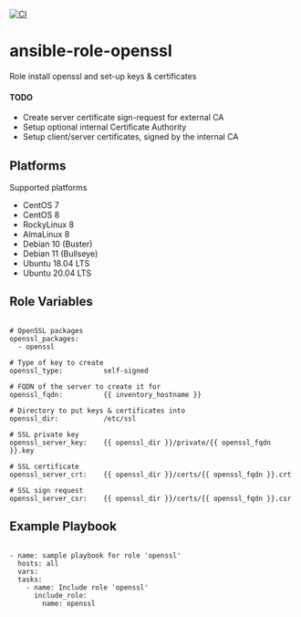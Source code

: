 [![CI](https://github.com/de-it-krachten/ansible-role-openssl/workflows/CI/badge.svg?event=push)](https://github.com/de-it-krachten/ansible-role-openssl/actions?query=workflow%3ACI)


# ansible-role-openssl

Role install openssl and set-up keys & certificates

#### TODO

* Create server certificate sign-request for external CA
* Setup optional internal Certificate Authority
* Setup client/server certificates, signed by the internal CA

Platforms
--------------

Supported platforms

- CentOS 7
- CentOS 8
- RockyLinux 8
- AlmaLinux 8
- Debian 10 (Buster)
- Debian 11 (Bullseye)
- Ubuntu 18.04 LTS
- Ubuntu 20.04 LTS



Role Variables
--------------
<pre><code>
# OpenSSL packages
openssl_packages:
  - openssl

# Type of key to create
openssl_type:          self-signed

# FQDN of the server to create it for
openssl_fqdn:          {{ inventory_hostname }}

# Directory to put keys & certificates into
openssl_dir:           /etc/ssl

# SSL private key
openssl_server_key:    {{ openssl_dir }}/private/{{ openssl_fqdn }}.key

# SSL certificate
openssl_server_crt:    {{ openssl_dir }}/certs/{{ openssl_fqdn }}.crt

# SSL sign request
openssl_server_csr:    {{ openssl_dir }}/certs/{{ openssl_fqdn }}.csr
</pre></code>


Example Playbook
----------------

<pre><code>
- name: sample playbook for role 'openssl'
  hosts: all
  vars:
  tasks:
    - name: Include role 'openssl'
      include_role:
        name: openssl
</pre></code>
